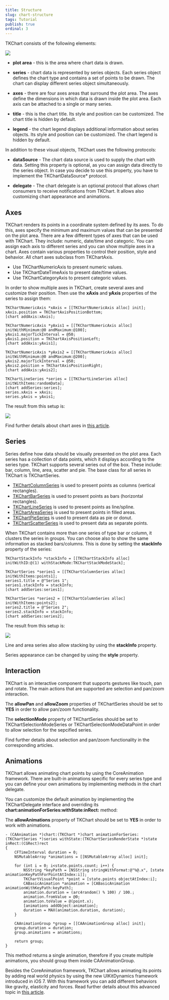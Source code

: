 ```yaml
---
title: Structure
slug: chart-structure
tags: Tutorial
publish: true
ordinal: 3
---
```


TKChart consists of the following elements:

<img src="../images/chart-overview006.png"/>

- **plot area** - this is the area where chart data is drawn. 

- **series** - chart data is represented by series objects. Each series object defines the chart type and contains a set of points to be drawn. The chart can display different series object simultaneously. 

- **axes** - there are four axes areas that surround the plot area. The axes define the dimensions in which data is drawn inside the plot area. Each axis can be attached to a single or many series.

- **title** - this is the chart title. Its style and position can be customized. The chart title is hidden by default.

- **legend** - the chart legend displays additional information about series objects. Its style and position can be customized. The chart legend is hidden by default.

In addition to these visual objects, TKChart uses the following protocols:

- **dataSource** - The chart data source is used to supply the chart with data. Setting this property is optional, as you can assign data directly to the series object. In case you decide to use this property, you have to implement the TKChartDataSource* protocol.

- **delegate** - The chart delegate is an optional protocol that allows chart consumers to receive notifications from TKChart. It allows also customizing chart appearance and animations.

## Axes ##

TKChart renders its points in a coordinate system defined by its axes. To do this, axes specify the minimum and maximum values that can be presented on the plot area. There are a few different types of axes that can be used with TKChart. They include: numeric, date/time and categoric. You can assign each axis to different series and you can show multiple axes in a chart. Axes contain various properties to control their position, style and behavior. All chart axes subclass from TKChartAxis.

- Use TKChartNumericAxis to present numeric values.
- Use TKChartDateTimeAxis to present date/time values.
- Use TKChartCategoryAxis to present categoric values.

In order to show multiple axes in TKChart, create several axes and customize their position. Then use the **xAxis** and **yAxis** properties of the series to assign them:

    TKChartNumericAxis *xAxis = [[TKChartNumericAxis alloc] init];
    xAxis.position = TKChartAxisPositionBottom;
    [chart addAxis:xAxis];
    
    TKChartNumericAxis *yAxis1 = [[TKChartNumericAxis alloc] initWithMinimum:@0 andMaximum:@100];
    yAxis1.majorTickInterval = @50;
    yAxis1.position = TKChartAxisPositionLeft;
    [chart addAxis:yAxis1];
    
    TKChartNumericAxis *yAxis2 = [[TKChartNumericAxis alloc] initWithMinimum:@0 andMaximum:@200];
    yAxis2.majorTickInterval = @50;
    yAxis2.position = TKChartAxisPositionRight;
    [chart addAxis:yAxis2];
    
    TKChartLineSeries *series = [[TKChartLineSeries alloc] initWithItems:randomData];
    [chart addSeries:series];
    series.xAxis = xAxis;
    series.yAxis = yAxis1;
   
The result from this setup is:
 
<img src="../images/chart-overview007.png"/>

Find further details about chart axes in [this article](chart-axes-axes.html).

## Series ##

Series define how data should be visually presented on the plot area. Each series has a collection of data points, which it displays according to the series type. TKChart supports several series out of the box. These include: bar, column, line, area, scatter and pie. The base class for all series in TKChart is TKChartSeries.

- [TKChartColumnSeries](chart-series-column.html) is used to present points as columns (vertical rectangles).
- [TKChartBarSeries](chart-series-bar.html) is used to present points as bars (horizontal rectangles).
- [TKChartLineSeries](chart-series-line.html) is used to present points as line/spline.
- [TKChartAreaSeries](chart-series-area.html) is used to present points in filled areas.
- [TKChartPieSeries](chart-series-pie.html) is used to present data as pie or donut.
- [TKChartScatterSeries](chart-series-scatter.html) is used to present data as separate points.

When TKChart contains more than one series of type bar or column, it clusters the series in groups. You can choose also to show the same information as stacked bars/columns. This is done by setting the **stackInfo** property of the series:

    TKChartStackInfo *stackInfo = [[TKChartStackInfo alloc] initWithID:@(1) withStackMode:TKChartStackModeStack];

    TKChartSeries *series1 = [[TKChartColumnSeries alloc] initWithItems:points1];
    series1.title = @"Series 1";
    series1.stackInfo = stackInfo;
    [chart addSeries:series1];

    TKChartSeries *series2 = [[TKChartColumnSeries alloc] initWithItems:points2];
    series2.title = @"Series 2";
    series2.stackInfo = stackInfo;
    [chart addSeries:series2];

The result from this setup is:

<img src="../images/chart-overview008.png"/>

Line and area series also allow stacking by using the **stackInfo** property.

Series appearance can be changed by using the **style** property. 

## Interaction ##

TKChart is an interactive component that supports gestures like touch, pan and rotate. The main actions that are supported are selection and pan/zoom interaction. 

The **allowPan** and **allowZoom** properties of TKChartSeries should be set to **YES** in order to allow pan/zoom functionality.

The **selectionMode** property of TKChartSeries should be set to TKChartSelectionModeSeries or TKChartSelectionModeDataPoint in order to allow selection for the sepcified series.

Find further details about selection and pan/zoom functionality in the corresponding articles.

## Animations ##

TKChart allows animating chart points by using the CoreAnimation framework. There are built-in animations specific for every series type and you can define your own animations by implementing methods in the chart delegate. 

You can customize the default animation by implementing the TKChartDelegate interface and overriding its **chart:animationForSeries:withState:inRect:** method:

The **allowAnimations** property of TKChart should be set to **YES** in order to work with animations.

    - (CAAnimation *)chart:(TKChart *)chart animationForSeries:(TKChartSeries *)series withState:(TKChartSeriesRenderState *)state inRect:(CGRect)rect
    {
        CFTimeInterval duration = 0;
        NSMutableArray *animations = [[NSMutableArray alloc] init];
        
        for (int i = 0; i<state.points.count; i++) {
            NSString *keyPath = [NSString stringWithFormat:@"%@.x", [state animationKeyPathForPointAtIndex:i]];
            TKChartVisualPoint *point = [state.points objectAtIndex:i];
            CABasicAnimation *animation = [CABasicAnimation animationWithKeyPath:keyPath];
            animation.duration = (arc4random() % 100) / 100.;
            animation.fromValue = @0;
            animation.toValue = @(point.x);
            [animations addObject:animation];
            duration = MAX(animation.duration, duration);
        }
        
        CAAnimationGroup *group = [[CAAnimationGroup alloc] init];
        group.duration = duration;
        group.animations = animations;
        
        return group;
    }

This method returns a single animation, therefore if you create multiple animations, you should group them inside CAAnimationGroup.

Besides the CoreAnimation framework, TKChart allows animating its points by adding real world physics by using the new UIKitDynamics framework introduced in iOS 7. With this framework you can add different behaviors like gravity, elasticity and forces. Read further details about this advanced topic in [this article](chart-animations-customuikitdynamics.html).

